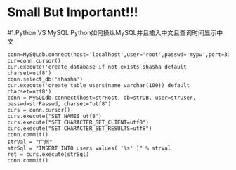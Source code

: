 Small But Important!!!
====
#1.Python VS MySQL
Python如何操纵MySQL并且插入中文且查询时间显示中文

	conn=MySQLdb.connect(host='localhost',user='root',passwd='mypw',port=3306)
	cur=conn.cursor()
	cur.execute('create database if not exists shasha default charset=utf8')
	conn.select_db('shasha')
	cur.execute('create table users(name varchar(100)) default charset=utf8')
	conn = MySQLdb.connect(host=strHost, db=strDB, user=strUser, 		passwd=strPasswd, charset="utf8")
	curs = conn.cursor()
	curs.execute("SET NAMES utf8")
	curs.execute("SET CHARACTER_SET_CLIENT=utf8")
	curs.execute("SET CHARACTER_SET_RESULTS=utf8")
	conn.commit()
	strVal = "广州"
	strSql = "INSERT INTO users values( '%s' )" % strVal
	ret = curs.execute(strSql)
	conn.commit()
